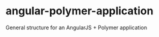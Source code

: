 angular-polymer-application
===========================

General structure for an AngularJS + Polymer application
